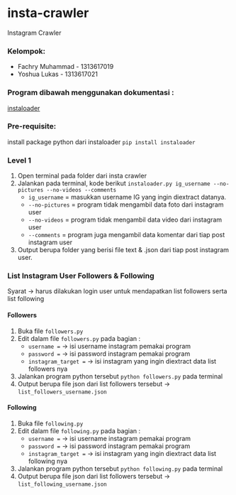 # insta-crawler
Instagram Crawler 
### Kelompok:
- Fachry Muhammad - 1313617019
- Yoshua Lukas  - 1313617021

### Program dibawah menggunakan dokumentasi :
[instaloader](https://instaloader.github.io/)

### Pre-requisite:
install package python dari instaloader ```pip install instaloader```

### Level 1
1. Open terminal pada folder dari insta crawler
2. Jalankan pada terminal, kode berikut ```instaloader.py ig_username --no-pictures --no-videos --comments```
    - ```ig_username``` = masukkan username IG yang ingin diextract datanya.
    - ```--no-pictures``` = program tidak mengambil data foto dari instagram user
    - ```--no-videos``` = program tidak mengambil data video dari instagram user
    - ```--comments``` = program juga mengambil data komentar dari tiap post instagram user
3. Output berupa folder yang berisi file text & .json dari tiap post instagram user.

### List Instagram User Followers & Following
Syarat -> harus dilakukan login user untuk mendapatkan list followers serta list following
#### Followers
1. Buka file ```followers.py```
2. Edit dalam file ```followers.py``` pada bagian :
    - ```username =``` -> isi username instagram pemakai program
    - ```password =``` -> isi password instagram pemakai program
    - ```instagram_target =``` -> isi instagram yang ingin diextract data list followers nya
3. Jalankan program python tersebut ```python followers.py``` pada terminal
4. Output berupa file json dari list followers tersebut -> ```list_followers_username.json```
#### Following
1. Buka file ```following.py```
2. Edit dalam file ```following.py``` pada bagian :
    - ```username =``` -> isi username instagram pemakai program
    - ```password =``` -> isi password instagram pemakai program
    - ```instagram_target =``` -> isi instagram yang ingin diextract data list following nya
3. Jalankan program python tersebut ```python following.py``` pada terminal
4. Output berupa file json dari list followers tersebut -> ```list_following_username.json```




